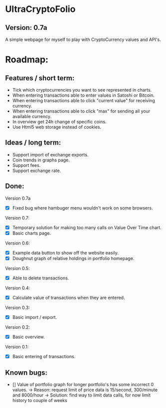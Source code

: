 # UltraCryptoFolio
## Version: 0.7a

A simple webpage for myself to play with CryptoCurrency values and API's.

# Roadmap:

## Features / short term:
- Tick which cryptocurrencies you want to see represented in charts.
- When entering transactions able to enter values in Satoshi or Bitcoin.
- When entering transactions able to click "current value" for receiving currency.
- When entering transactions able to click "max" for sending all your available currency.
- In overview get 24h change of specific coins.
- Use Html5 web storage instead of cookies.

## Ideas / long term:
- Support import of exchange exports.
- Coin trends in graphs page.
- Support fees.
- Support exchange rate.

## Done:
Version 0.7a
- [x] Fixed bug where hambuger menu wouldn't work on some browsers.

Version 0.7:
- [x] Temporary solution for making too many calls on Value Over Time chart.
- [x] Basic charts page.

Version 0.6:
- [x] Example data button to show off the website easily.
- [x] Doughnut graph of relative holdings in portfolio homepage.

Version 0.5:
- [x] Able to delete transactions.

Version 0.4:
- [x] Calculate value of transactions when they are entered.

Version 0.3:
- [x] Basic import / export.

Version 0.2:
- [x] Basic overview.

Version 0.1:
- [x] Basic entering of transactions.

## Known bugs:
- [] Value of portfolio graph for longer portfolio's has some incorrect 0 values. 
	-> Reason: request limit of price data is 15/second, 300/minute and 8000/hour
	-> Solution: find way to limit data calls, for now limit history to couple of weeks